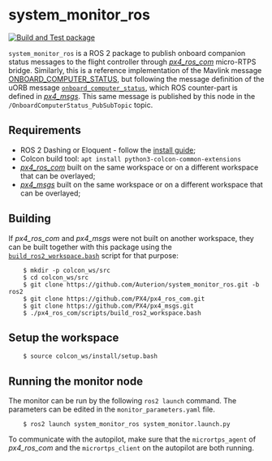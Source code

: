 # system_monitor_ros
[![Build and Test package](https://github.com/Auterion/system_monitor_ros/workflows/Build%20and%20Test%20package/badge.svg?branch=master)](https://github.com/Auterion/system_monitor_ros/actions)

`system_monitor_ros` is a ROS 2 package to publish onboard companion status messages to the flight controller through [*px4_ros_com*](https://github.com/PX4/px4_ros_com) micro-RTPS bridge.
Similarly, this is a reference implementation of the Mavlink message [ONBOARD_COMPUTER_STATUS](https://mavlink.io/en/messages/common.html#ONBOARD_COMPUTER_STATUS), but following the message definition of the uORB message [`onboard_computer_status`](https://github.com/PX4/Firmware/blob/master/msg/onboard_computer_status.msg), which ROS counter-part is defined in [*px4_msgs*](https://github.com/PX4/px4_msgs/blob/master/msg/OnboardComputerStatus.msg). This same message is published by this node in the `/OnboardComputerStatus_PubSubTopic` topic.

## Requirements
  * ROS 2 Dashing or Eloquent - follow the [install guide](https://index.ros.org/doc/ros2/Installation/Dashing/Linux-Install-Debians/);
  * Colcon build tool: `apt install python3-colcon-common-extensions`
  * [*px4_ros_com*](https://github.com/PX4/px4_ros_com) built on the same workspace or on a different workspace that can be overlayed;
  * [*px4_msgs*](https://github.com/PX4/px4_msgs) built on the same workspace or on a different workspace that can be overlayed;

## Building
If *px4_ros_com* and *px4_msgs* were not built on another workspace, they can be built together with this package using the [`build_ros2_workspace.bash`](https://github.com/PX4/px4_ros_com/blob/master/scripts/build_ros2_workspace.bash) script for that purpose:

```
    $ mkdir -p colcon_ws/src
    $ cd colcon_ws/src
    $ git clone https://github.com/Auterion/system_monitor_ros.git -b ros2
    $ git clone https://github.com/PX4/px4_ros_com.git
    $ git clone https://github.com/PX4/px4_msgs.git
    $ ./px4_ros_com/scripts/build_ros2_workspace.bash
```

## Setup the workspace

```
    $ source colcon_ws/install/setup.bash
```

## Running the monitor node
The monitor can be run by the following `ros2 launch` command. The parameters can be edited in the `monitor_parameters.yaml` file.

```
    $ ros2 launch system_monitor_ros system_monitor.launch.py
```

To communicate with the autopilot, make sure that the `micrortps_agent` of *px4_ros_com* and the `micrortps_client` on the autopilot are both running.
